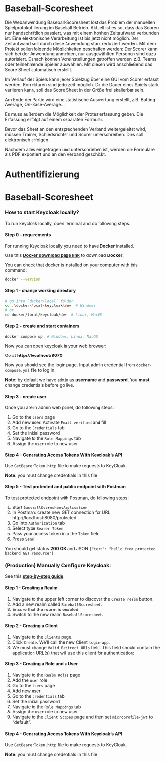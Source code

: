 # Baseball-Scoresheet
Die Webanwendung Baseball-Scoresheet löst das Problem der manuellen Spielprotokol-lierung im Baseball Betrieb. 
Aktuell ist es so, dass das Scoren nur handschriftlich passiert, was mit einem hohhen Zeitaufwand verbunden ist. Eine elektronische Verarbeitung ist bis jetzt nicht möglich. Der Zeitaufwand soll durch diese Anwendung stark reduziert werden. Mit dem Projekt sollen folgende Möglichkeiten geschaffen werden:
Der Scorer kann sich bei der Anwendung anmelden, nur ausgewählten Personen sind dazu autorisiert. Danach können Voreinstellungen getroffen werden, z.B. Teams oder teilnehmende Spieler auswählen. Mit diesen wird anschließend das Score Sheet automatisch erstellt.

Im Verlauf des Spiels kann jeder Spielzug über eine GUI vom Scorer erfasst werden. Korrekturen sind jederzeit möglich. Da die Dauer eines Spiels stark variieren kann, soll das Score Sheet in der Größe frei skalierbar sein.

Am Ende der Partie wird eine statistische Auswertung erstellt, z.B. Batting-Average, On-Base-Average…

Es muss außerdem die Möglichkeit der Protesterfassung geben. Die Erfassung erfolgt auf einem separaten Formular.

Bevor das Sheet an den entsprechenden Verband weitergeleitet wird, müssen Trainer, Schiedsrichter und Scorer unterschreiben. Dies soll elektronisch erfolgen.

Nachdem alles eingetragen und unterschrieben ist, werden die Formulare als PDF exportiert und an den Verband geschickt. 

# Authentifizierung

# Baseball-Scoresheet

### How to start Keycloak locally?

To run keycloak locally, open terminal and do following steps...

#### Step 0 - requirements

For running Keycloak locally you need to have **Docker** installed.

Use this [**Docker download page link**](https://docs.docker.com/engine/install/) to download **Docker**.

You can check that docker is installed on your computer with this command:
```bash
docker --version
```

#### Step 1 - change working directory
```bash
# go into `docker/local` folder
cd .\docker\local\keycloak\dev  # Windows
# or
cd docker/local/keycloak/dev  # Linux, MacOS
```
#### Step 2 - create and start containers
```bash
docker compose up  # Windows, Linux, MacOS
```

Now you can open keycloak in your web browser:

Go at **http://localhost:8070**

Now you should see the login page. Input admin credential from `docker-compose.yml` file to log in.

**Note**: by default we have `admin` as **username** and **password**.
You **must** change credentials before go live.

#### Step 3 - create user

Once you are in admin web panel, do following steps:

1. Go to the `Users` page
2. Add new user. Activate `Email verified` and fill
3. Go to the `Credentials` tab
4. Set the initial password
5. Navigate to the `Role Mappings` tab
6. Assign the `user` role to new user

#### Step 4 - Generating Access Tokens With Keycloak’s API

Use `GetBearerToken.http` file to make requests to KeyCloak.

**Note**: you must change credentials in this file

#### Step 5 - Test protected and public endpoint with Postman

To test protected endpoint with Postman, do following steps:

1. Start `BaseballScoresheetApplication`
2. In Postman: create new GET connection for URL http://localhost:8080/protected
3. Go into `Authorization` tab
4. Select type `Bearer Token`
5. Pass your access token into the `Token` field
6. Press `Send`

You should get status **200 OK** and JSON `{"text": "hello from protected backend GET resource"}`

### (Production) Manually Configure Keycloak:

See this [**step-by-step guide**](https://www.baeldung.com/spring-boot-keycloak).

#### Step 1 - Creating a Realm

1. Navigate to the upper left corner to discover the `Create realm` button.
2. Add a new realm called `BaseballScoresheet`.
3. Ensure that the rearm is enabled
4. Switch to the new realm `BaseballScoresheet`.

#### Step 2 - Creating a Client

1. Navigate to the `Clients` page.
2. Click `Create`. We’ll call the new Client `login-app`.
3. We must change `Valid Redirect URIs` field. This field should contain the application URL(s) that will use this client for authentication:

#### Step 3 - Creating a Role and a User

1. Navigate to the `Realm Roles` page
2. Add the `user` role
3. Go to the `Users` page
4. Add new user
5. Go to the `Credentials` tab
6. Set the initial password
7. Navigate to the `Role Mappings` tab
8. Assign the `user` role to new user
9. Navigate to the `Client Scopes` page and then set `microprofile-jwt` to “default”.

#### Step 4 - Generating Access Tokens With Keycloak’s API

Use `GetBearerToken.http` file to make requests to KeyCloak.

**Note**: you must change credentials in this file







